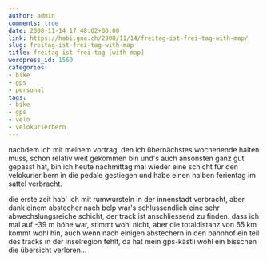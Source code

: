 ```yaml
---
author: admin
comments: true
date: 2008-11-14 17:48:02+00:00
link: https://habi.gna.ch/2008/11/14/freitag-ist-frei-tag-with-map/
slug: freitag-ist-frei-tag-with-map
title: freitag ist frei-tag [with map]
wordpress_id: 1560
categories:
- bike
- gps
- personal
tags:
- bike
- gps
- velo
- velokurierbern
---
```


nachdem ich mit meinem vortrag, den ich übernächstes wochenende halten muss, schon relativ weit gekommen bin und's auch ansonsten ganz gut gepasst hat, bin ich heute nachmittag mal wieder eine schicht für den velokurier bern in die pedale gestiegen und habe einen halben ferientag im sattel verbracht.




die erste zeit hab' ich mit rumwursteln in der innenstadt verbracht, aber dank einem abstecher nach belp war's schlussendlich eine sehr abwechslungsreiche schicht, der track ist anschliessend zu finden. dass ich mal auf -39 m höhe war, stimmt wohl nicht, aber die totaldistanz von 65 km kommt wohl hin, auch wenn nach einigen abstechern in den bahnhof ein teil des tracks in der inselregion fehlt, da hat mein gps-kästli wohl ein bisschen die übersicht verloren...



